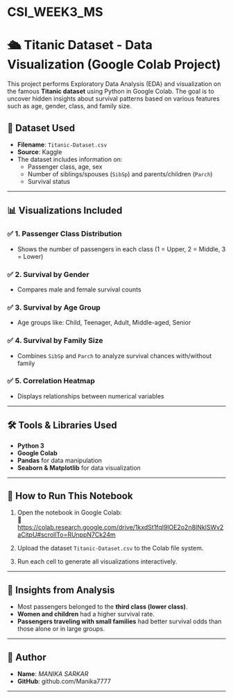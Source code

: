 # CSI_WEEK3_MS

# 🛳 Titanic Dataset - Data Visualization (Google Colab Project)

This project performs Exploratory Data Analysis (EDA) and visualization on the famous **Titanic dataset** using Python in Google Colab. The goal is to uncover hidden insights about survival patterns based on various features such as age, gender, class, and family size.

## 📁 Dataset Used

- **Filename**: `Titanic-Dataset.csv`
- **Source**: Kaggle
- The dataset includes information on:
  - Passenger class, age, sex
  - Number of siblings/spouses (`SibSp`) and parents/children (`Parch`)
  - Survival status

---

## 📊 Visualizations Included

### ✅ 1. Passenger Class Distribution
- Shows the number of passengers in each class (1 = Upper, 2 = Middle, 3 = Lower)

### ✅ 2. Survival by Gender
- Compares male and female survival counts

### ✅ 3. Survival by Age Group
- Age groups like: Child, Teenager, Adult, Middle-aged, Senior

### ✅ 4. Survival by Family Size
- Combines `SibSp` and `Parch` to analyze survival chances with/without family

### ✅ 5. Correlation Heatmap
- Displays relationships between numerical variables

---

## 🛠️ Tools & Libraries Used

- **Python 3**
- **Google Colab**
- **Pandas** for data manipulation
- **Seaborn & Matplotlib** for data visualization

---

## 🚀 How to Run This Notebook

1. Open the notebook in Google Colab:  
   📎https://colab.research.google.com/drive/1kxdSt1fqI9lOE2o2n8INklSWv2aCitpU#scrollTo=RUnppN7Ck24m

2. Upload the dataset `Titanic-Dataset.csv` to the Colab file system.

3. Run each cell to generate all visualizations interactively.

---

## 📌 Insights from Analysis

- Most passengers belonged to the **third class (lower class)**.
- **Women and children** had a higher survival rate.
- **Passengers traveling with small families** had better survival odds than those alone or in large groups.

---

## 🧠 Author

- **Name**: *MANIKA SARKAR*
- **GitHub**: github.com/Manika7777

---


